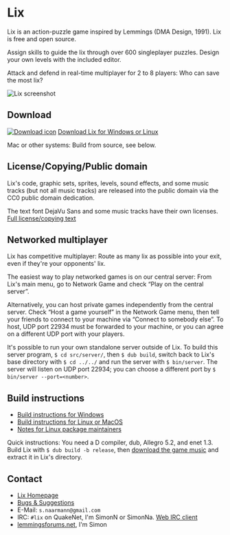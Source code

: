 Lix
===

Lix is an action-puzzle game inspired by Lemmings (DMA Design, 1991). Lix is free and open source.

Assign skills to guide the lix through over 600 singleplayer puzzles. Design your own levels with the included editor.

Attack and defend in real-time multiplayer for 2 to 8 players: Who can save the most lix?

![Lix screenshot](http://lixgame.com/img/lix-d-screenshot.png)

Download
--------

[![Download icon](http://lixgame.com/img/download-icon.png)](https://github.com/SimonN/LixD/releases)
[Download Lix for Windows or Linux](https://github.com/SimonN/LixD/releases)

Mac or other systems: Build from source, see below.

License/Copying/Public domain
-----------------------------

Lix's code, graphic sets, sprites, levels, sound effects, and some music
tracks (but not all music tracks) are released into the public domain
via the CC0 public domain dedication.

The text font DejaVu Sans and some music tracks have their own licenses.
[Full license/copying text](https://raw.githubusercontent.com/SimonN/LixD/master/doc/copying.txt)

Networked multiplayer
---------------------

Lix has competitive multiplayer: Route as many lix as possible into your exit,
even if they're your opponents' lix.

The easiest way to play networked games is on our central server: From
Lix's main menu, go to Network Game and check “Play on the central server”.

Alternatively, you can host private games independently from the central
server. Check “Host a game yourself” in the Network Game menu, then tell
your friends to connect to your machine via “Connect to somebody else”.
To host, UDP port 22934 must be forwarded to your machine, or you can agree
on a different UDP port with your players.

It's possible to run your own standalone server outside of Lix.
To build this server program, `$ cd src/server/`, then `$ dub build`,
switch back to Lix's base directory with `$ cd ../../` and run the server
with `$ bin/server`. The server will listen on UDP port 22934; you can choose
a different port by `$ bin/server --port=<number>`.

Build instructions
------------------

* [Build instructions for Windows](
https://raw.githubusercontent.com/SimonN/LixD/master/doc/build/win64.txt)
* [Build instructions for Linux or MacOS](
https://github.com/SimonN/LixD/blob/master/doc/build/linux.md)
* [Notes for Linux package maintainers](
https://raw.githubusercontent.com/SimonN/LixD/master/doc/build/package.txt)

Quick instructions: You need a D compiler, dub, Allegro 5.2, and enet 1.3. Build Lix with `$ dub build -b release`, then [download the game music](http://www.lixgame.com/dow/lix-music.zip) and extract it in Lix's directory.

Contact
-------

* [Lix Homepage](http://www.lixgame.com)
* [Bugs & Suggestions](https://github.com/SimonN/LixD/issues)
* E-Mail: `s.naarmann@gmail.com`
* IRC: `#lix` on QuakeNet, I'm SimonN or SimonNa.
    [Web IRC client](http://webchat.quakenet.org/?channels=lix)
* [lemmingsforums.net](https://www.lemmingsforums.net/index.php?board=8.0),
    I'm Simon
